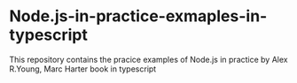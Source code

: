 # Node.js-in-practice-exmaples-in-typescript

This repository contains the pracice examples of Node.js in practice by Alex R.Young, Marc Harter book in typescript
